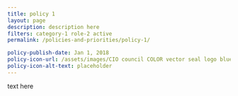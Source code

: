 ```yaml
---
title: policy 1
layout: page
description: description here
filters: category-1 role-2 active
permalink: /policies-and-priorities/policy-1/

policy-publish-date: Jan 1, 2018
policy-icon-url: /assets/images/CIO council COLOR vector seal logo blue and silver.png
policy-icon-alt-text: placeholder
---
```

text here
